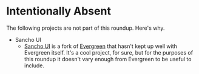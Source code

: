 # Intentionally Absent

The following projects are not part of this roundup.  Here's why.

- Sancho UI
  - [Sancho UI](https://sancho-ui.com/) is a fork of [Evergreen](https://evergreen.segment.com/) that hasn't kept up well with Evergreen itself.  It's a cool project, for sure, but for the purposes of this roundup it doesn't vary enough from Evergreen to be useful to include.
